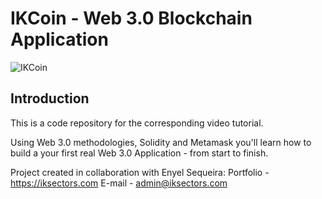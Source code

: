 # IKCoin - Web 3.0 Blockchain Application
![IKCoin](https://ibb.co/JnThxjq)

## Introduction
This is a code repository for the corresponding video tutorial.

Using Web 3.0 methodologies, Solidity and Metamask you'll learn how to build a your first real Web 3.0 Application - from start to finish.

Project created in collaboration with Enyel Sequeira: 
Portfolio - https://iksectors.com
E-mail - admin@iksectors.com

